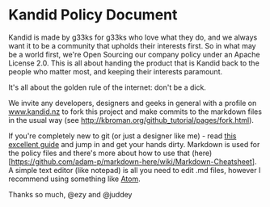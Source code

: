 # Kandid Policy Document

Kandid is made by g33ks for g33ks who love what they do, and we always want it to be a community that upholds their interests first. So in what may be a world first, we're Open Sourcing our company policy under an Apache License 2.0. This is all about handing the product that is Kandid back to the people who matter most, and keeping their interests paramount.

It's all about the golden rule of the internet: don't be a dick.

We invite any developers, designers and geeks in general with a profile on www.kandid.nz to fork this project and make commits to the markdown files in the usual way (see http://kbroman.org/github_tutorial/pages/fork.html).

If you're completely new to git (or just a designer like me) - read [this excellent guide](https://guides.github.com/activities/hello-world/) and jump in and get your hands dirty. Markdown is used for the policy files and there's more about how to use that (here)[https://github.com/adam-p/markdown-here/wiki/Markdown-Cheatsheet]. A simple text editor (like notepad) is all you need to edit .md files, however I recommend using something like [Atom](https://atom.io/).

Thanks so much,
@ezy and @juddey
